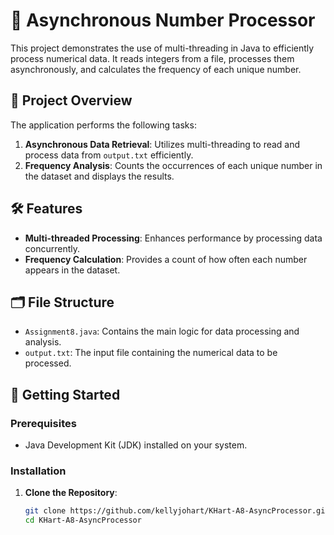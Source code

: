 # 🚀 Asynchronous Number Processor

This project demonstrates the use of multi-threading in Java to efficiently process numerical data. It reads integers from a file, processes them asynchronously, and calculates the frequency of each unique number.

## 📌 Project Overview

The application performs the following tasks:

1. **Asynchronous Data Retrieval**: Utilizes multi-threading to read and process data from `output.txt` efficiently.
2. **Frequency Analysis**: Counts the occurrences of each unique number in the dataset and displays the results.

## 🛠️ Features

- **Multi-threaded Processing**: Enhances performance by processing data concurrently.
- **Frequency Calculation**: Provides a count of how often each number appears in the dataset.

## 🗂️ File Structure

- `Assignment8.java`: Contains the main logic for data processing and analysis.
- `output.txt`: The input file containing the numerical data to be processed.

## 🚀 Getting Started

### Prerequisites

- Java Development Kit (JDK) installed on your system.

### Installation

1. **Clone the Repository**:
   ```bash
   git clone https://github.com/kellyjohart/KHart-A8-AsyncProcessor.git
   cd KHart-A8-AsyncProcessor
